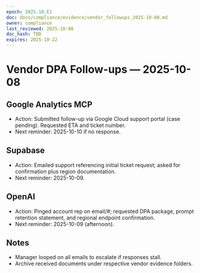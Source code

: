 ```yaml
---
epoch: 2025.10.E1
doc: docs/compliance/evidence/vendor_followups_2025-10-08.md
owner: compliance
last_reviewed: 2025-10-08
doc_hash: TBD
expires: 2025-10-22
---
```


# Vendor DPA Follow-ups — 2025-10-08

## Google Analytics MCP

- Action: Submitted follow-up via Google Cloud support portal (case pending). Requested ETA and ticket number.
- Next reminder: 2025-10-10 if no response.

## Supabase

- Action: Emailed support referencing initial ticket request; asked for confirmation plus region documentation.
- Next reminder: 2025-10-09.

## OpenAI

- Action: Pinged account rep on email/#; requested DPA package, prompt retention statement, and regional endpoint confirmation.
- Next reminder: 2025-10-09 (afternoon).

## Notes

- Manager looped on all emails to escalate if responses stall.
- Archive received documents under respective vendor evidence folders.
